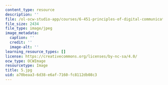 ```yaml
---
content_type: resource
description: ''
file: /ol-ocw-studio-app/courses/6-451-principles-of-digital-communication-ii-spring-2005/a70beaa36d38e6af7160fc8112db08c3_5.jpg
file_size: 2434
file_type: image/jpeg
image_metadata:
  caption: ''
  credit: ''
  image-alt: ''
learning_resource_types: []
license: https://creativecommons.org/licenses/by-nc-sa/4.0/
ocw_type: OCWImage
resourcetype: Image
title: 5.jpg
uid: a70beaa3-6d38-e6af-7160-fc8112db08c3
---
```

